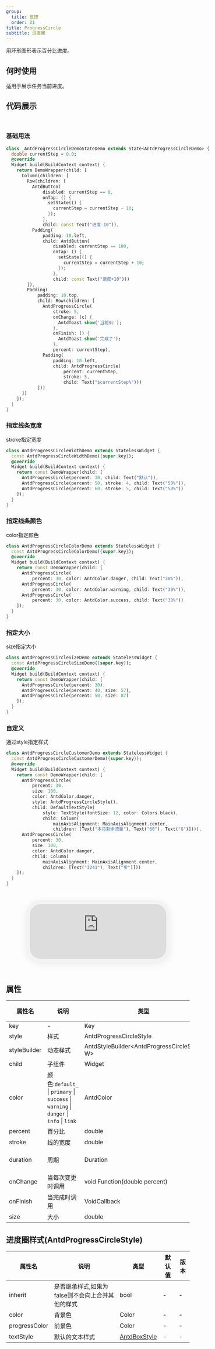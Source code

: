 ```yaml
---
group:
  title: 反馈
  order: 21
title: ProgressCircle
subtitle: 进度圈
---
```

用环形图形表示百分比进度。
## 何时使用
适用于展示任务当前进度。

## 代码展示

<div class='preview-container'>
<div>

### 基础用法


```dart
class _AntdProgressCircleDemoStateDemo extends State<AntdProgressCircleDemo> {
  double currentStep = 0.0;
  @override
  Widget build(BuildContext context) {
    return DemoWrapper(child: [
      Column(children: [
        Row(children: [
          AntdButton(
              disabled: currentStep == 0,
              onTap: () {
                setState(() {
                  currentStep = currentStep - 10;
                });
              },
              child: const Text("进度-10")),
          Padding(
              padding: 10.left,
              child: AntdButton(
                  disabled: currentStep == 100,
                  onTap: () {
                    setState(() {
                      currentStep = currentStep + 10;
                    });
                  },
                  child: const Text("进度+10")))
        ]),
        Padding(
            padding: 10.top,
            child: Row(children: [
              AntdProgressCircle(
                  stroke: 5,
                  onChange: (c) {
                    AntdToast.show('当前$c');
                  },
                  onFinish: () {
                    AntdToast.show('完成了');
                  },
                  percent: currentStep),
              Padding(
                  padding: 10.left,
                  child: AntdProgressCircle(
                      percent: currentStep,
                      stroke: 5,
                      child: Text("$currentStep%")))
            ]))
      ])
    ]);
  }
}

```

### 指定线条宽度

stroke指定宽度

```dart
class AntdProgressCircleWidthDemo extends StatelessWidget {
  const AntdProgressCircleWidthDemo({super.key});
  @override
  Widget build(BuildContext context) {
    return const DemoWrapper(child: [
      AntdProgressCircle(percent: 30, child: Text("默认")),
      AntdProgressCircle(percent: 50, stroke: 4, child: Text("50%")),
      AntdProgressCircle(percent: 60, stroke: 5, child: Text("50%"))
    ]);
  }
}

```

### 指定线条颜色

color指定颜色

```dart
class AntdProgressCircleColorDemo extends StatelessWidget {
  const AntdProgressCircleColorDemo({super.key});
  @override
  Widget build(BuildContext context) {
    return const DemoWrapper(child: [
      AntdProgressCircle(
          percent: 30, color: AntdColor.danger, child: Text("30%")),
      AntdProgressCircle(
          percent: 30, color: AntdColor.warning, child: Text("30%")),
      AntdProgressCircle(
          percent: 30, color: AntdColor.success, child: Text("30%"))
    ]);
  }
}

```

### 指定大小

size指定大小

```dart
class AntdProgressCircleSizeDemo extends StatelessWidget {
  const AntdProgressCircleSizeDemo({super.key});
  @override
  Widget build(BuildContext context) {
    return const DemoWrapper(child: [
      AntdProgressCircle(percent: 30),
      AntdProgressCircle(percent: 40, size: 57),
      AntdProgressCircle(percent: 50, size: 87)
    ]);
  }
}

```

### 自定义

通过style指定样式

```dart
class AntdProgressCircleCustomerDemo extends StatelessWidget {
  const AntdProgressCircleCustomerDemo({super.key});
  @override
  Widget build(BuildContext context) {
    return const DemoWrapper(child: [
      AntdProgressCircle(
          percent: 30,
          size: 100,
          color: AntdColor.danger,
          style: AntdProgressCircleStyle(),
          child: DefaultTextStyle(
              style: TextStyle(fontSize: 12, color: Colors.black),
              child: Column(
                  mainAxisAlignment: MainAxisAlignment.center,
                  children: [Text("本月剩余流量"), Text("60"), Text("G")]))),
      AntdProgressCircle(
          percent: 30,
          size: 100,
          color: AntdColor.danger,
          child: Column(
              mainAxisAlignment: MainAxisAlignment.center,
              children: [Text("3241"), Text("步")]))
    ]);
  }
}

```

</div>
<div class='phone-preview'>
<iframe src='https://antd-flutter-git-example-howie206s-projects.vercel.app/AntdProgressCircle'></iframe>
</div>
</div>

  <style>
.preview-container {
  display: flex;
  gap: 24px;
  margin: 32px 0;
  align-items: start;
}

.phone-preview {
  flex: 1;
  min-width: 375px;
  max-width: 375px;
  border: 10px solid #f3f3f3;
  border-radius: 40px;
  background: #fff;
  box-shadow: 0 4px 20px rgba(0, 0, 0, 0.08);
  overflow: hidden;
  height: 652px;
  width: 393px;
  position: sticky;
  top: 80px;
}

.phone-preview iframe {
  width: 100%;
  height: 100%;
  border: none;
}

.code-block {
  max-height: 100%;
  margin: 16px 0;
  overflow-y: scroll;
}

.dumi-default-source-code {
  margin: 0 !important;
}

.markdown .dumi-default-source-code >pre.prism-code {
  padding: 12px !important;
  font-size: 12px !important;
}

@media (max-width: 960px) {
  .preview-container {
    flex-direction: column;
  }
  
  .phone-preview {
    width: 100%;
    max-width: 375px;
    margin: 0 auto 24px;
    position: static;
  }
}

/* Dart 代码高亮主题 - 基于 VS Code 暗色主题优化 */
.prism-code {
  display: block;
  overflow-x: auto;
  padding: 1em;
  border-radius: 6px;
  font-family: 'Fira Code', 'Consolas', 'Monaco', monospace;
  font-size: 14px;
  line-height: 1.5;
  color: #d4d4d4;
  background: #1e1e1e;
}

/* 基础元素 */
.prism-code .hljs-keyword { color: #569cd6; font-weight: bold; }          /* 关键字 */
.prism-code .hljs-built_in { color: #4ec9b0; }                           /* 内置类型 */
.prism-code .hljs-type { color: #4ec9b0; }                               /* 类型声明 */
.prism-code .hljs-literal { color: #569cd6; }                            /* 字面量 */
.prism-code .hljs-number { color: #b5cea8; }                             /* 数字 */
.prism-code .hljs-string { color: #ce9178; }                             /* 字符串 */
.prism-code .hljs-comment { color: #6a9955; font-style: italic; }        /* 注释 */
.prism-code .hljs-meta { color: #9b9b9b; }                               /* 元信息 */

/* Dart 特有元素 */
.prism-code .hljs-constant { color: #4fc1ff; }                           /* const/final */
.prism-code .hljs-function { color: #dcdcaa; }                           /* 函数名 */
.prism-code .hljs-title.class_ { color: #4ec9b0; text-decoration: underline; } /* 类名 */
.prism-code .hljs-params { color: #9cdcfe; }                             /* 参数 */
.prism-code .hljs-variable { color: #9cdcfe; }                           /* 变量 */
.prism-code .hljs-annotation { color: #d4d4d4; background: #3a3a3a; }    /* 注解 */
.prism-code .hljs-punctuation { color: #d4d4d4; }                        /* 标点符号 */

/* 特殊增强 */
.prism-code .hljs-constructor { color: #c586c0; }                        /* 构造函数 */
.prism-code .hljs-named-parameter { color: #9cdcfe; font-style: italic; }/* 命名参数 */
.prism-code .hljs-generic { color: #4ec9b0; opacity: 0.8; }              /* 泛型符号 */
.prism-code .hljs-typedef { color: #4ec9b0; text-decoration: underline; }/* typedef */

/* 行号样式 (可选) */
.prism-code .hljs-ln-numbers {
  color: #858585;
  text-align: right;
  padding-right: 12px;
}
</style>

## 属性
| 属性名 | 说明 | 类型 | 默认值 | 版本 |
| --- | --- | --- | --- | --- |
| key | - | Key | - | - |
| style | 样式 | AntdProgressCircleStyle | - | - |
| styleBuilder | 动态样式 | AntdStyleBuilder&lt;AntdProgressCircleStyle, W&gt; | - | - |
| child | 子组件 | Widget | - | - |
| color | 颜色:`default_` \| `primary` \| `success` \| `warning` \| `danger` \| `info` \| `link` | AntdColor | - | - |
| percent | 百分比 | double | 0.0 | - |
| stroke | 线的宽度 | double | 3.0 | - |
| duration | 周期 | Duration | const Duration(milliseconds: 1000) | - |
| onChange | 当每次变更时调用 | void Function(double percent) | - | - |
| onFinish | 当完成时调用 | VoidCallback | - | - |
| size | 大小 | double | 47.0 | - |


## 进度圈样式(AntdProgressCircleStyle) <a id='AntdProgressCircleStyle'></a>

| 属性名 | 说明 | 类型 | 默认值 | 版本 |
| --- | --- | --- | --- | --- |
| inherit | 是否继承样式,如果为false则不会向上合并其他的样式 | bool | - | - |
| color | 背景色 | Color | - | - |
| progressColor | 前景色 | Color | - | - |
| textStyle | 默认的文本样式 | [AntdBoxStyle](../components/antd-box/#AntdBoxStyle) | - | - |


